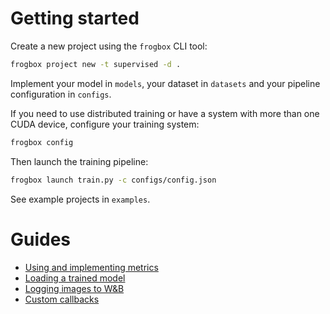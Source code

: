 # Getting started

Create a new project using the `frogbox` CLI tool:

```sh
frogbox project new -t supervised -d .
```

Implement your model in `models`, your dataset in `datasets` and your pipeline configuration in `configs`.

If you need to use distributed training or have a system with more than one CUDA device,
configure your training system:

```sh
frogbox config
```

Then launch the training pipeline:

```sh
frogbox launch train.py -c configs/config.json
```

See example projects in `examples`.

# Guides

* [Using and implementing metrics](frogbox/metrics.html)
* [Loading a trained model](frogbox/utils.html#loading-a-trained-model)
* [Logging images to W&B](frogbox/callbacks/image_logger.html#logging-images)
* [Custom callbacks](frogbox/callbacks.html#custom-callbacks)
